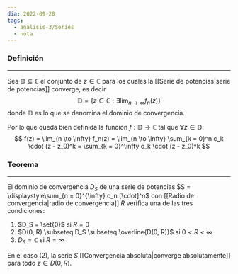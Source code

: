 ```yaml
---
dia: 2022-09-20
tags:
  - analisis-3/Series
  - nota
---
```

### Definición
---
Sea $\mathbb{D} \subseteq \mathbb{C}$ el conjunto de $z \in \mathbb{C}$ para los cuales la [[Serie de potencias|serie de potencias]] converge, es decir
$$ \mathbb{D} = \{ z \in \mathbb{C} : \exists \lim_{n \to \infty} f_n(z) \} $$
donde $\mathbb{D}$ es lo que se denomina el dominio de convergencia.

Por lo que queda bien definida la función $f : \mathbb{D} \to \mathbb{C}$ tal que $\forall z \in \mathbb{D}$:
$$ f(z) = \lim_{n \to \infty} f_n(z) = \lim_{n \to \infty} \sum_{k = 0}^n c_k \cdot (z - z_0)^k = \sum_{k = 0}^\infty c_k \cdot (z - z_0)^k $$

### Teorema
---
El dominio de convergencia $D_S$ de una serie de potencias $S = \displaystyle\sum_{n = 0}^{\infty} c_n [\cdot]^n$ con [[Radio de convergencia|radio de convergencia]] $R$ verifica una de las tres condiciones:
1) $D_S = \set{0}$ si $R = 0$
2) $D(0, R) \subseteq D_S \subseteq \overline{D(0, R)}$ si $0 < R < \infty$
3) $D_S = \mathbb{C}$ si $R = \infty$

En el caso (2), la serie $S$ [[Convergencia absoluta|converge absolutamente]] para todo $z \in D(0, R)$.